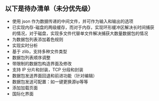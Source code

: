 ## 以下是待办清单（未分优先级）

- 使用 json 作为数据传递的中间文件，并可作为输入和输出的选项
- 已实现内存-磁盘的两级缓存，而对于内存，实现环形缓冲区解决长时间捕获的情况，对于磁盘，实现多文件代替单文件解决捕获大数量数据包的情况
- 为数据包列表添加着色规则
- 实现实时分析
- 基于 zlib，支持多种文件类型
- 数据包列表顺序调整
- 带限制的数据包构造界面及修改
- 支持 IP 分片和封装，TCP 分段和封装
- 数据包发送界面回退和前进功能（针对编辑）
- 数据包发送可配置：如一键更换源ip等等
- 添加加载页面
- 国际化界面
